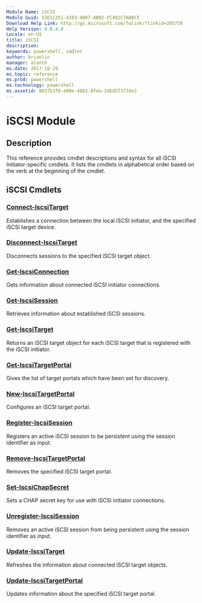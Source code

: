 ```yaml
---
Module Name: iSCSI
Module Guid: 53E1C251-4283-4B07-AB02-FC492C7AB8C5
Download Help Link: http://go.microsoft.com/fwlink/?linkid=285750
Help Version: 4.0.4.0
Locale: en-US
title: iSCSI
description: 
keywords: powershell, cmdlet
author: brianlic
manager: alanth
ms.date: 2017-10-29
ms.topic: reference
ms.prod: powershell
ms.technology: powershell
ms.assetid: 8037b3f8-e00e-4883-8fda-2dbd571f3de3
---
```


# iSCSI Module
## Description
This reference provides cmdlet descriptions and syntax for all iSCSI Initiator-specific cmdlets. It lists the cmdlets in alphabetical order based on the verb at the beginning of the cmdlet.

## iSCSI Cmdlets
### [Connect-IscsiTarget](./Connect-IscsiTarget.md)
Establishes a connection between the local iSCSI initiator, and the specified iSCSI target device.

### [Disconnect-IscsiTarget](./Disconnect-IscsiTarget.md)
Disconnects sessions to the specified iSCSI target object.

### [Get-IscsiConnection](./Get-IscsiConnection.md)
Gets information about connected iSCSI initiator connections.

### [Get-IscsiSession](./Get-IscsiSession.md)
Retrieves information about established iSCSI sessions.

### [Get-IscsiTarget](./Get-IscsiTarget.md)
Returns an iSCSI target object for each iSCSI target that is registered with the iSCSI initiator.

### [Get-IscsiTargetPortal](./Get-IscsiTargetPortal.md)
Gives the list of target portals which have been set for discovery.

### [New-IscsiTargetPortal](./New-IscsiTargetPortal.md)
Configures an iSCSI target portal.

### [Register-IscsiSession](./Register-IscsiSession.md)
Registers an active iSCSI session to be persistent using the session identifier as input.

### [Remove-IscsiTargetPortal](./Remove-IscsiTargetPortal.md)
Removes the specified iSCSI target portal.

### [Set-IscsiChapSecret](./Set-IscsiChapSecret.md)
Sets a CHAP secret key for use with iSCSI initiator connections.

### [Unregister-IscsiSession](./Unregister-IscsiSession.md)
Removes an active iSCSI session from being persistent using the session identifier as input.

### [Update-IscsiTarget](./Update-IscsiTarget.md)
Refreshes the information about connected iSCSI target objects.

### [Update-IscsiTargetPortal](./Update-IscsiTargetPortal.md)
Updates information about the specified iSCSI target portal.

